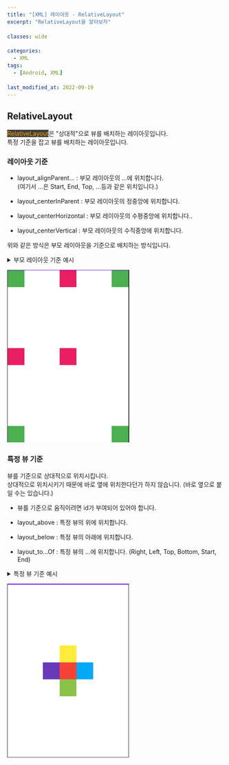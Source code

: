 ```yaml
---
title: "[XML] 레이아웃 - RelativeLayout"
excerpt: "RelativeLayout을 알아보자"

classes: wide

categories:
  - XML
tags:
  - [Android, XML]

last_modified_at: 2022-09-19
---
```


## RelativeLayout

<mark style="background-color: #3e3e3e; color: orange;">RelativeLayout</mark>은 "상대적"으로 뷰를 배치하는 레이아웃입니다.   
특정 기준을 잡고 뷰를 배치하는 레이아웃입니다.

### 레이아웃 기준

* layout_alignParent... : 부모 레이아웃의 ...에 위치합니다.   
  (여기서 ...은 Start, End, Top, ...등과 같은 위치입니다.)

* layout_centerInParent : 부모 레이아웃의 정중앙에 위치합니다.
* layout_centerHorizontal : 부모 레이아웃의 수평중앙에 위치합니다..
* layout_centerVertical : 부모 레이아웃의 수직중앙에 위치합니다.

위와 같은 방식은 부모 레이아웃을 기준으로 배치하는 방식입니다.

<details markdown="1">
<summary> 부모 레이아웃 기준 예시 </summary>

```xml
<RelativeLayout
    xmlns:android="http://schemas.android.com/apk/res/android"
    android:layout_width="match_parent"
    android:layout_height="match_parent" >

    <TextView
        android:background="#4CAF50"
        android:layout_width="50dp"
        android:layout_height="50dp"
        android:layout_alignParentTop="true"/>

    <TextView
        android:background="#4CAF50"
        android:layout_width="50dp"
        android:layout_height="50dp"
        android:layout_alignParentBottom="true"/>

    <TextView
        android:background="#4CAF50"
        android:layout_width="50dp"
        android:layout_height="50dp"
        android:layout_alignParentEnd="true"
        android:layout_alignParentBottom="true"/>

    <TextView
        android:background="#4CAF50"
        android:layout_width="50dp"
        android:layout_height="50dp"
        android:layout_alignParentLeft="true"/>

    <TextView
        android:background="#4CAF50"
        android:layout_width="50dp"
        android:layout_height="50dp"
        android:layout_alignParentRight="true"/>

    <TextView
        android:background="#E91E63"
        android:layout_width="50dp"
        android:layout_height="50dp"
        android:layout_centerInParent="true"/>

    <TextView
        android:background="#E91E63"
        android:layout_width="50dp"
        android:layout_height="50dp"
        android:layout_centerHorizontal="true"/>

    <TextView
        android:background="#E91E63"
        android:layout_width="50dp"
        android:layout_height="50dp"
        android:layout_centerVertical="true"/>

</RelativeLayout>
```

</details>

![image](/images/xml-image/relative_parent.png)

### 특정 뷰 기준

뷰를 기준으로 상대적으로 위치시킵니다.   
상대적으로 위치시키기 때문에 바로 옆에 위치한다던가 하지 않습니다. (바로 옆으로 붙일 수는 있습니다.)

* 뷰를 기준으로 움직이려면 id가 부여되어 있어야 합니다.

* layout_above : 특정 뷰의 위에 위치합니다.
* layout_below : 특정 뷰의 아래에 위치합니다.
* layout_to...Of : 특정 뷰의 ...에 위치합니다. (Right, Left, Top, Bottom, Start, End)

<details markdown="1">
<summary> 특정 뷰 기준 예시 </summary>

* 여기서는 레이아웃 기준과 혼합하여 사용해봤습니다.

```xml
<RelativeLayout
    xmlns:android="http://schemas.android.com/apk/res/android"
    android:layout_width="match_parent"
    android:layout_height="match_parent" >

    <TextView
        android:id="@+id/center"
        android:background="#F44336"
        android:layout_width="50dp"
        android:layout_height="50dp"
        android:layout_centerInParent="true"/>

    <TextView
        android:background="#8BC34A"
        android:layout_width="50dp"
        android:layout_height="50dp"
        android:layout_centerHorizontal="true"
        android:layout_below="@+id/center"/>

    <TextView
        android:background="#03A9F4"
        android:layout_width="50dp"
        android:layout_height="50dp"
        android:layout_toEndOf="@+id/center"
        android:layout_centerVertical="true" />

    <TextView
        android:background="#FFEB3B"
        android:layout_width="50dp"
        android:layout_height="50dp"
        android:layout_centerHorizontal="true"
        android:layout_above="@+id/center"/>

    <TextView
        android:background="#673AB7"
        android:layout_width="50dp"
        android:layout_height="50dp"
        android:layout_centerVertical="true"
        android:layout_toLeftOf="@+id/center"/>

</RelativeLayout>
```

</details>

![image2](/images/xml-image/relative_view.png)